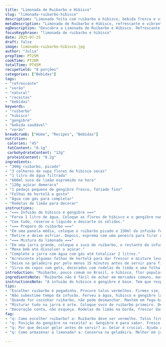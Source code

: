```yaml
---
title: "Limonada de Ruibarbo e Hibisco"
slug: "limonada-ruibarbo-hibisco"
description: "Limonada feita com ruibarbo e hibisco, bebida fresca e vibrante, combina acidez natural com notas florais. Tem menos açúcar do que o usual, com uma pitada de gengibre para um toque picante. Serve 2 litros, ótima para dias quentes, um preparo que mistura infusão com suco prensado. Ingredientes básicos do Brasil como açúcar demerara e rodela de limão, mais ruibarbo e flores de hibisco secos. Um toque de hortelã no final para refrescar. Ideal para quem cansou de refrigerante e quer algo mais natural, sem álcool."
metaDescription: "Limonada de Ruibarbo e Hibisco, refrescante e vibrante, ideal para dias quentes e com toque de gengibre. Uma alternativa natural aos refrigerantes."
ogDescription: "Descubra a Limonada de Ruibarbo e Hibisco. Refrescante e saudável, perfeita para compartilhar em dias quentes com amigos e família."
focusKeyphrase: "limonada de ruibarbo e hibisco"
date: 2025-07-25
draft: false
image: limonada-ruibarbo-hibisco.jpg
author: "Julia"
prepTime: PT25M
cookTime: PT20M
totalTime: PT45M
recipeYield: "8 porções"
categories: ["Bebidas"]
tags:
- "refrescante"
- "verão"
- "natural"
- "receitas"
- "bebidas"
keywords:
- "ruibarbo"
- "hibisco"
- "gengibre"
- "bebida saudável"
- "verão"
breadcrumb: ["Home", "Recipes", "Bebidas"]
nutrition: 
 calories: "45"
 fatContent: "0.1g"
 carbohydrateContent: "12g"
 proteinContent: "0.2g"
ingredients:
- "300g ruibarbo, picado"
- "3 colheres de sopa flores de hibisco secas"
- "1 litro de água filtrada"
- "600ml suco de limão espremido na hora"
- "120g açúcar demerara"
- "1 pedaço pequeno de gengibre fresco, fatiado fino"
- "Folhas de hortelã a gosto"
- "Água com gás para completar"
- "Rodelas de limão para decorar"
instructions:
- "=== Infusão de hibisco e gengibre ==="
- "Ferva 1 litro de água. Coloque as flores de hibisco e o gengibre numa panela. Desligue o fogo e deixe abafado por 10 minutos."
- "Coe tudo, reserve o líquido e descarte os sólidos."
- "=== Preparo do ruibarbo ==="
- "Em uma panela média, coloque o ruibarbo picado e 150ml da infusão feita. Cozinhe em fogo baixo até amolecer, uns 8 minutos. Não deixe desmanchar, só macio."
- "Retire e deixe esfriar. Depois, esprema com uma peneira para tirar o suco. Não jogue o resíduo fora, pode ser usado em bolos ou geleias."
- "=== Mistura da limonada ==="
- "Em uma jarra grande, coloque o suco de ruibarbo, o restante da infusão de hibisco e gengibre, o suco de limão e o açúcar."
- "Mexa bem até dissolver o açúcar."
- "Complete a jarra com água com gás até totalizar 2 litros."
- "Acrescente algumas folhas de hortelã para dar frescor e misture levemente."
- "Deixe na geladeira por pelo menos 15 minutos antes de servir para ficar bem gelada."
- "Sirva em copos com gelo, decorados com rodelas de limão e uma folha de hortelã."
introduction: "Ruibarbo, pouco comum no Brasil, e hibisco, flor popular em chás, juntos numa limonada. Nada de só açúcar ou só limão. Tem gengibre pra esquentar um pouco a garganta. Leve, refrescante, ácido, com certa doçura amarga do hibisco. O preparo não é rápido-fácil, mas vale a pena. Perfume floral no ar enquanto o líquido ferve. Tem rumor de receita europeia, mas com açúcar demerara, aqui é Brasil. Água com gás dá uma vida, faz estourar um pouco a acidez. Para dias quentes, festinhas, até para aquele momento de preguiça com amigos no quintal. Um jeito de dar um twist na nossa velha limonada."
ingredientsNote: "Ruibarbo não é fácil de achar em mercados comuns, mas feiras gourmet e hortas urbanas ajudam. Escolha talos firmes, vermelhos, sem manchas. Flores de hibisco secas são achadas em lojas de produtos naturais ou mercados especializados. O gengibre deve estar fresco, cheiro forte e casca lisa. Açúcar demerara traz sabor mais rústico e menos processado que o refinado. Limões com casca limpa e sem machucados, espremidos na hora para manter frescor e evitar amargor. Folhas de hortelã para colocar no final, não cozinhar, só para refrescar. Água com gás brasileira norminha, não precisa ser fancy. Essa limonada dá para ajustar o açúcar se preferir mais azedo ou mais doce, mas cuidado para não perder o balanço floral e ácido."
instructionsNote: "A infusão do hibisco e gengibre é base. Tem que respeitar o tempo: fervura só da água, para não queimar ou amargar demais. Coar é crucial, a florzinha pode ficar áspera se se deixar muito tempo. O cozimento do ruibarbo é sutil, atenção para não virar purê líquido, apenas maciez suficiente para extrair sabor. Espremer com peneira ajuda a manter a textura interessante, e usar a sobra para outra receita evita desperdício. Misturar limão depois que o ruibarbo esfria mantém a acidez e evita mudanças estranhas no sabor. Mexer até açúcar sumir garante doçura uniforme. Final próprio brasileiro com água com gás, que traz vida e refrescância. Gelar depois pelo menos 15 minutos para juntar tudo. Servir com decorações que convidam, e gelo, claro, porque quente ninguém quer. Pode ajustar o gás para mais ou menos segundo gosto ou ocasião."
tips:
- "Escolher ruibarbo é pegadinha. Procure talos vermelhos. Firmes sim, e sem manchas. Preferível comprar em feiras gourmet. Encontre hibisco seco em lojas naturais. Gengibre fresco é essencial. Aroma forte, pele lisa. Pode picar bem fino, solta mais sabor."
- "Não subestime tempo da infusão. Ferveu a água, hibisco e gengibre lá dentro. Desligue fogo rápido. 10 minutos abafado é o ponto certo. Coar cuidadoso. Assim fica suave. Sólidos descartados. Se deixar demais, amargo. Atenção aqui faz diferença."
- "Quando for cozinhar ruibarbo, não pode desmanchar. Mantém em fogo baixo. Cerca de 8 minutos. Teste com garfo para saber maciez. Servir bem frio, então geladeira, pelo menos 15 minutos. Mais leve e refrescante. Gelo é obrigatório."
- "Misturar tudo na jarra é arte. Coloque suco de ruibarbo primeiro. Depois, infusão e limão. Combine açúcar. Mexer vai ajudar a dissolver. Mistura mágica. Pode reduzir açúcar se preferir mais ácido. Sempre esse equilíbrio vale a pena."
- "Decoração conta, não esqueça. Rodelas de limão na borda, frescor das folhas de hortelã. Serve em copos altos e bonitos. Refrigerante nunca mais. São dias quentes, entre amigos ou numa festa. Essa bebida é show."
faq:
- "q: Como escolher ruibarbo? a: Ruibarbo deve ser vermelho. Talos firmes. Evite manchas. Pouco comum, mas feiras ajudam. Hibisco seco em lojas naturais."
- "q: Posição do gengibre na receita? a: Gengibre é para sabor. Fresco é importante. Lâminas finas melhor. Pode usar mais se gosta de picância. Excesso pode alterar. Equilibre."
- "q: Por que deixar gelar antes de servir? a: Gelar é crucial. Ajuda a misturar sabores. Refresca bem. Aguardar 15 minutos é ideal. A temperatura importa. Bebida gelada faz festa."
- "q: Como armazenar a limonada? a: Conserva na geladeira. Melhor em jarra fechada. Pode durar até 2 dias. Mas o gás diminui. Preferível servir logo. Gelo ajuda a manter frescor."

---
```

